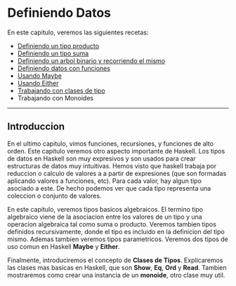 # Definiendo Datos

En este capitulo, veremos las siguientes recetas:

- [Definiendo un tipo producto](recetas/tipo-producto.md)
- [Definiendo un tipo suma](recetas/suma-datos.md)
- [Definiendo un arbol binario y recorriendo el mismo](recetas/arbol-binario.md)
- [Definiendo datos con funciones](recetas/datos-funciones.md)
- [Usando Maybe](recetas/maybe.md)
- [Usando Either](recetas/either.md)
- [Trabajando con clases de tipo](recetas/tipos-de-clases.md)
- Trabajando con Monoides

---

## Introduccion

En el ultimo capitulo, vimos funciones, recursiones, y funciones de alto orden. Este capitulo veremos 
otro aspecto importante de Haskell. Los tipos de datos en Haskell son muy expresivos y son usados para crear
estructuras de datos muy intuitivas. Hemos visto que haskell trabaja por reduccion o calculo de valores a
a partir de expresiones (que son formadas aplicando valores a funciones, etc). Para cada valor, hay algun tipo asociado a este. De hecho podemos ver que cada tipo representa una coleccion o conjunto de valores.

En este capitulo, veremos tipos basicos algebraicos. El termino tipo algebraico viene de la asociacion entre los valores de un tipo y una operacion algebraica tal como suma o producto. Veremos tambien tipos definidos recursivamente, donde el tipo  es incluido  en la definicion del tipo mismo. Ademas tambien veremos tipos parametricos. Veremos dos tipos de uso comun en Haskell **Maybe** y **Either**.

Finalmente, introduciremos el concepto de **Clases de Tipos**. Explicaremos las clases mas basicas en Haskell, que son **Show**, **Eq**, **Ord** y **Read**. Tambien mostraremos como crear una instancia de un **monoide**, otro clase muy util. 